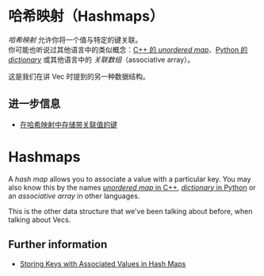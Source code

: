 # 哈希映射（Hashmaps）

*哈希映射* 允许你将一个值与特定的键关联。  
你可能也听说过其他语言中的类似概念：[C++ 的 *unordered map*](https://en.cppreference.com/w/cpp/container/unordered_map)、[Python 的 *dictionary*](https://docs.python.org/3/tutorial/datastructures.html#dictionaries) 或其他语言中的 *关联数组*（associative array）。

这是我们在讲 Vec 时提到的另一种数据结构。

## 进一步信息

- [在哈希映射中存储带关联值的键](https://doc.rust-lang.org/book/ch08-03-hash-maps.html)

# Hashmaps

A *hash map* allows you to associate a value with a particular key.
You may also know this by the names [*unordered map* in C++](https://en.cppreference.com/w/cpp/container/unordered_map),
[*dictionary* in Python](https://docs.python.org/3/tutorial/datastructures.html#dictionaries) or an *associative array* in other languages.

This is the other data structure that we've been talking about before, when
talking about Vecs.

## Further information

- [Storing Keys with Associated Values in Hash Maps](https://doc.rust-lang.org/book/ch08-03-hash-maps.html)
